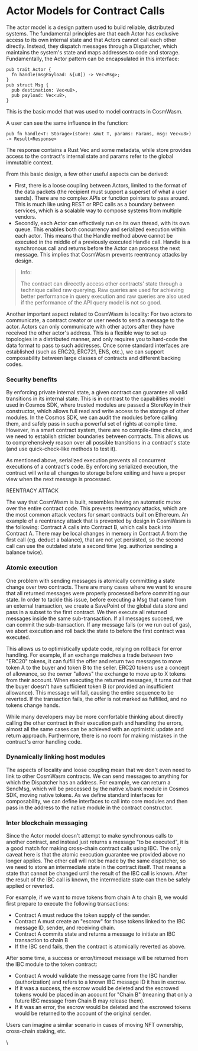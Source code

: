 # Actor Models for Contract Calls

The actor model is a design pattern used to build reliable, distributed systems. The fundamental principles are that each Actor has exclusive access to its own internal state and that Actors cannot call each other directly. Instead, they dispatch messages through a Dispatcher, which maintains the system's state and maps addresses to code and storage. Fundamentally, the Actor pattern can be encapsulated in this interface:

```
pub trait Actor {
  fn handle(msgPayload: &[u8]) -> Vec<Msg>;
}
pub struct Msg {
  pub destination: Vec<u8>,
  pub payload: Vec<u8>,
}
```

This is the basic model that was used to model contracts in CosmWasm.&#x20;

A user can see the same influence in the function:

`pub fn handle<T: Storage>(store: &mut T, params: Params, msg: Vec<u8>) -> Result<Response>`

The response contains a Rust Vec and some metadata, while store provides access to the contract's internal state and params refer to the global immutable context.

From this basic design, a few other useful aspects can be derived:

* First, there is a loose coupling between Actors, limited to the format of the data packets (the recipient must support a superset of what a user sends). There are no complex APIs or function pointers to pass around. This is much like using REST or RPC calls as a boundary between services, which is a scalable way to compose systems from multiple vendors.
* Secondly, each Actor can effectively run on its own thread, with its own queue. This enables both concurrency and serialized execution within each actor. This means that the Handle method above cannot be executed in the middle of a previously executed Handle call. Handle is a synchronous call and returns before the Actor can process the next message. This implies that CosmWasm prevents reentrancy attacks by design.

> Info:
>
> The contract can direcctly access other contracts' state through a technique called raw querying. Raw queries are used for achieving better performance in query execution and raw queries are also used if the performance of the API query model is not so good.



Another important aspect related to CosmWasm is locality: For two actors to communicate, a contract creator or user needs to send a message to the actor. Actors can only communicate with other actors after they have received the other actor's address. This is a flexible way to set up topologies in a distributed manner, and only requires you to hard-code the data format to pass to such addresses. Once some standard interfaces are established (such as ERC20, ERC721, ENS, etc.), we can support composability between large classes of contracts and different backing codes.

### Security benefits

By enforcing private internal state, a given contract can guarantee all valid transitions in its internal state. This is in contrast to the capabilities model used in Cosmos SDK, where trusted modules are passed a StoreKey in their constructor, which allows full read and write access to the storage of other modules. In the Cosmos SDK, we can audit the modules before calling them, and safely pass in such a powerful set of rights at compile time. However, in a smart contract system, there are no compile-time checks, and we need to establish stricter boundaries between contracts. This allows us to comprehensively reason over all possible transitions in a contract's state (and use quick-check-like methods to test it).

As mentioned above, serialized execution prevents all concurrent executions of a contract's code. By enforcing serialized execution, the contract will write all changes to storage before exiting and have a proper view when the next message is processed.&#x20;

REENTRACY ATTACK

The way that CosmWasm is built, resembles having an automatic mutex over the entire contract code. This prevents reentrancy attacks, which are the most common attack vectors for smart contracts built on Ethereum. An example of a reentrancy attack that is prevented by design in CosmWasm is the following: Contract A calls into Contract B, which calls back into Contract A. There may be local changes in memory in Contract A from the first call (eg. deduct a balance), that are not yet persisted, so the second call can use the outdated state a second time (eg. authorize sending a balance twice).

### Atomic execution

One problem with sending messages is atomically committing a state change over two contracts. There are many cases where we want to ensure that all returned messages were properly processed before committing our state. In order to tackle this issue, before executing a Msg that came from an external transaction, we create a SavePoint of the global data store and pass in a subset to the first contract. We then execute all returned messages inside the same sub-transaction. If all messages succeed, we can commit the sub-transaction. If any message fails (or we run out of gas), we abort execution and roll back the state to before the first contract was executed.

This allows us to optimistically update code, relying on rollback for error handling. For example, if an exchange matches a trade between two "ERC20" tokens, it can fulfill the offer and return two messages to move token A to the buyer and token B to the seller. ERC20 tokens use a concept of allowance, so the owner "allows" the exchange to move up to X tokens from their account. When executing the returned messages, it turns out that the buyer doesn't have sufficient token B (or provided an insufficient allowance). This message will fail, causing the entire sequence to be reverted. If the transaction fails, the offer is not marked as fulfilled, and no tokens change hands.

While many developers may be more comfortable thinking about directly calling the other contract in their execution path and handling the errors, almost all the same cases can be achieved with an optimistic update and return approach. Furthermore, there is no room for making mistakes in the contract's error handling code.

### Dynamically linking host modules

The aspects of locality and loose coupling mean that we don't even need to link to other CosmWasm contracts. We can send messages to anything for which the Dispatcher has an address. For example, we can return a SendMsg, which will be processed by the native x/bank module in Cosmos SDK, moving native tokens. As we define standard interfaces for composability, we can define interfaces to call into core modules and then pass in the address to the native module in the contract constructor.

### Inter blockchain messaging

Since the Actor model doesn't attempt to make synchronous calls to another contract, and instead just returns a message "to be executed", it is a good match for making cross-chain contract calls using IBC. The only caveat here is that the atomic execution guarantee we provided above no longer applies. The other call will not be made by the same dispatcher, so we need to store an intermediate state in the contract itself. That means a state that cannot be changed until the result of the IBC call is known. After the result of the IBC call is known, the intermediate state can then be safely applied or reverted.

For example, if we want to move tokens from chain A to chain B, we would first prepare to execute the following transactions:

* Contract A must reduce the token supply of the sender.
* Contract A must create an "escrow" for those tokens linked to the IBC message ID, sender, and receiving chain.
* Contract A commits state and returns a message to initiate an IBC transaction to chain B
* If the IBC send fails, then the contract is atomically reverted as above.

After some time, a success or error/timeout message will be returned from the IBC module to the token contract:

* Contract A would validate the message came from the IBC handler (authorization) and refers to a known IBC message ID it has in escrow.
* If it was a success, the escrow would be deleted and the escrowed tokens would be placed in an account for "Chain B" (meaning that only a future IBC message from Chain B may release them).
* If it was an error, the escrow would be deleted and the escrowed tokens would be returned to the account of the original sender.

Users can imagine a similar scenario in cases of moving NFT ownership, cross-chain staking, etc.

\

